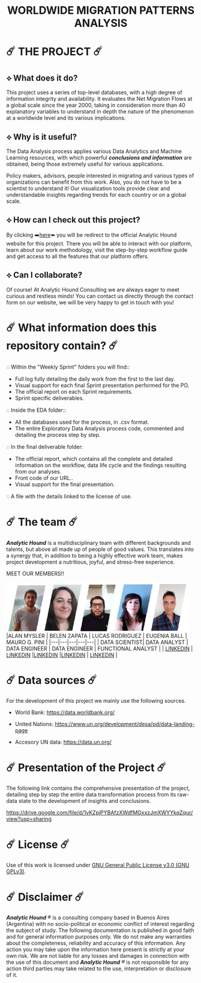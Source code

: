 <h1 align="center"> WORLDWIDE MIGRATION PATTERNS ANALYSIS  </h1>

# ☄️ THE PROJECT ☄️


## ⟡ What does it do?

This project uses a series of top-level databases, with a high degree of information integrity and availability. It evaluates the Net Migration Flows at a global scale since the year 2000, taking in consideration more than 40 explanatory variables to understand in depth the nature of the phenomenon at a worldwide level and its various implications.

## ⟡ Why is it useful?

The Data Analysis process applies various Data Analytics and Machine Learning resources, with which powerful ***conclusions and information*** are obtained, being those extremely useful for various applications.

Policy makers, advisors, people interested in migrating and various types of organizations can benefit from this work. Also, you do not have to be a scientist to understand it! Our visualization tools provide clear and understandable insights regarding trends for each country or on a global scale.

## ⟡ How can I check out this project?

By clicking ➡️[here](http://107.21.7.155:8501/)⬅️ you will be redirect to the official Analytic Hound website for this project. There you will be able to interact with our platform, learn about our work methodology, visit the step-by-step workflow  guide and get access to all the features that our platform offers.

## ⟡ Can I collaborate?

Of course! At Analytic Hound Consulting we are always eager to meet curious and restless minds! You can contact us directly through the contact form on our website, we will be very happy to get in touch with you!


# ☄️ What information does this repository contain? ☄️

◌ Within the "Weekly Sprint" folders you will find::
* Full log fully detailing the daily work from the first to the last day.
* Visual support for each final Sprint presentation performed for the PO.
* The official report on each Sprint requirements.
* Sprint specific deliverables.

◌ Inside the EDA folder::
* All the databases used for the process, in .csv format.
* The entire Exploratory Data Analysis process code, commented and detailing the process step by step.

◌ In the final deliverable folder:
* The official report, which contains all the complete and detailed information on the workflow, data life cycle and the findings resulting from our analyses.
* Front code of our URL..
* Visual support for the final presentation.

◌ A file with the details linked to the license of use.


# ☄️ The team ☄️

***Analytic Hound*** is a multidisciplinary team with different backgrounds and talents, but above all made up of people of good values. This translates into a synergy that, in addition to being a highly effective work team, makes project development a nutritious, joyful, and stress-free experience.

MEET OUR MEMBERS!!

![TEAM](https://github.com/Analytic-Hound-Consulting/ONG-Henry/blob/main/graph/team.png)
|ALAN MYSLER   | BELEN ZAPATA  | LUCAS RODRIGUEZ   | EUGENIA BALL  |  MAURO G. PINI |
|---|---|---|---|---|
|   DATA SCIENTIST| DATA ANALYST  |  DATA ENGINEER |   DATA ENGINEER |  FUNCTIONAL ANALYST |
|  [LINKEDIN](https://www.linkedin.com/in/amysler/) | [LINKEDIN](https://www.linkedin.com/in/bel%C3%A9n-zapata/) |[LINKEDIN](https://www.linkedin.com/in/lucasrdrz/) |[LINKEDIN](https://www.linkedin.com/in/eugenia-ball/)    | [LINKEDIN](https://www.linkedin.com/in/maurogpini/)   |


# ☄️ Data sources ☄️

For the development of this project we mainly use the following sources.

* World Bank: https://data.worldbank.org/

* United Nations: https://www.un.org/development/desa/pd/data-landing-page

* Accesory UN data:  https://data.un.org/ 


# ☄️ Presentation of the Project ☄️

The following link contains the comprehensive presentation of the project, detailing step by step the entire data transformation process from its raw-data state to the development of insights and conclusions.

https://drive.google.com/file/d/1vKZpjPYBAfzXWdfMGxxzJmXWYYkqZqur/view?usp=sharing


# ☄️ License<a name="license"></a> ☄️

Use of this work is licensed under [GNU General Public License v3.0 (GNU GPLv3)](https://choosealicense.com/licenses/gpl-3.0/).


# ☄️ Disclaimer ☄️

***Analytic Hound ®*** is a consulting company based in Buenos Aires (Argentina) with no socio-political or economic conflict of interest regarding the subject of study. The following documentation is published in good faith and for general information purposes only. We do not make any warranties about the completeness, reliability and accuracy of this information. Any action you may take upon the information here present is strictly at your own risk. We are not liable for any losses and damages in connection with the use of this document and ***Analytic Hound ®*** is not responsible for any action third parties may take related to the use, interpretation or disclosure of it.
